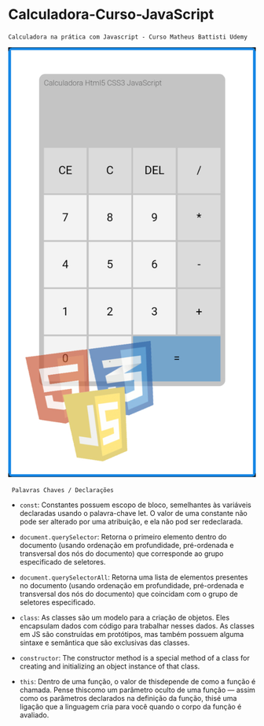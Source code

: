 # Calculadora-Curso-JavaScript
`Calculadora na prática com Javascript - Curso Matheus Battisti Udemy` 

![App Ideas Image](IMG_20230117_125515.jpg)

` Palavras Chaves / Declarações`
- ` const `: Constantes possuem escopo de bloco, semelhantes às variáveis declaradas usando o palavra-chave let. O valor de uma constante não pode ser alterado por uma atribuição, e ela não pod ser redeclarada.

- `document.querySelector`: Retorna o primeiro elemento dentro do documento (usando ordenação em profundidade, pré-ordenada e transversal dos nós do documento) que corresponde ao grupo especificado de seletores.

- `document.querySelectorAll`: Retorna uma lista de elementos presentes no documento (usando ordenação em profundidade, pré-ordenada e transversal dos nós do documento) que coincidam com o grupo de seletores especificado.

- `class`: As classes são um modelo para a criação de objetos. Eles encapsulam dados com código para trabalhar nesses dados. As classes em JS são construídas em protótipos, mas também possuem alguma sintaxe e semântica que são exclusivas das classes.

- `constructor`: The constructor method is a special method of a class for creating and initializing an object instance of that class.

- `this`: Dentro de uma função, o valor de thisdepende de como a função é chamada. Pense thiscomo um parâmetro oculto de uma função — assim como os parâmetros declarados na definição da função, thisé uma ligação que a linguagem cria para você quando o corpo da função é avaliado.
